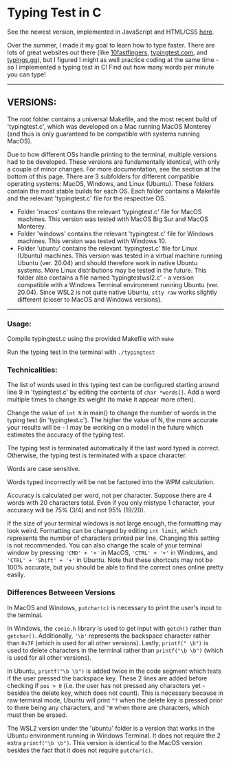 # Typing Test in C
See the newest version, implemented in JavaScript and HTML/CSS [here](https://github.com/nathanaeng/typing-test).

Over the summer, I made it my goal to learn how to type faster. There are lots of great websites out there (like [10fastfingers](https://10fastfingers.com/), [typingtest.com](https://www.typingtest.com/), and [typings.gg](https://typings.gg/)), but I figured I might as well practice coding at the same time - so I implemented a typing test in C! Find out how many words per minute you can type!

----

VERSIONS:
--
The root folder contains a universal Makefile, and the most recent build of 'typingtest.c', which was developed on a Mac running MacOS Monterey (and thus is only guaranteed to be compatible with systems running MacOS). 

Due to how different OSs handle printing to the terminal, multiple versions had to be developed. These versions are fundamentally identical, with only a couple of minor changes. For more documentation, see the section at the bottom of this page. There are 3 subfolders for different compatible operating systems: MacOS, Windows, and Linux (Ubuntu). These folders contain the most stable builds for each OS. Each folder contains a Makefile and the relevant 'typingtest.c' file for the respective OS. 
- Folder 'macos' contains the relevant 'typingtest.c' file for MacOS machines. This version was tested with MacOS Big Sur and MacOS Monterey.
- Folder 'windows' contains the relevant 'typingtest.c' file for Windows machines. This version was tested with Windows 10.
- Folder 'ubuntu' contains the relevant 'typingtest.c' file for Linux (Ubuntu) machines. This version was tested in a virtual machine running Ubuntu (ver. 20.04) and should therefore work in native Ubuntu systems. More Linux distributions may be tested in the future. This folder also contains a file named 'typingtestwsl2.c' - a version compatible with a Windows Terminal environment running Ubuntu (ver. 20.04). Since WSL2 is not quite native Ubuntu, `stty raw` works slightly different (closer to MacOS and Windows versions).

----
### Usage:

Compile typingtest.c using the provided Makefile with `make`

Run the typing test in the terminal with `./typingtest`

### Technicalities:
The list of words used in this typing test can be configured starting around line 9 in 'typingtest.c' by editing the contents of `char *words[]`. Add a word multiple times to change its weight (to make it appear more often).

Change the value of `int N` in main() to change the number of words in the typing test (in 'typingtest.c'). The higher the value of N, the more accurate your results will be - I may be working on a model in the future which estimates the accuracy of the typing test.

The typing test is terminated automatically if the last word typed is correct. Otherwise, the typing test is terminated with a space character.

Words are case sensitive.

Words typed incorrectly will be not be factored into the WPM calculation.

Accuracy is calculated per word, not per character. Suppose there are 4 words with 20 characters total. Even if you only mistype 1 character, your accuracy will be 75% (3/4) and not 95% (19/20).

If the size of your terminal windows is not large enough, the formatting may look weird. Formatting can be changed by editing `int limit`, which represents the number of characters printed per line. Changing this setting is not recommended. You can also change the scale of your terminal window by pressing `'CMD' + '+'` in MacOS, `'CTRL' + '+'` in Windows, and `'CTRL' + 'Shift' + '+'` in Ubuntu. Note that these shortcuts may not be 100% accurate, but you should be able to find the correct ones online pretty easily.

### Differences Betweeen Versions
In MacOS and Windows, `putchar(c)` is necessary to print the user's input to the terminal.

In Windows, the `conio.h` library is used to get input with `getch()` rather than `getchar()`. Additionally, `'\b'` represents the backspace character rather than `0x7F` (which is used for all other versions). Lastly, `printf(" \b")` is used to delete characters in the terminal rather than `printf("\b \b")` (which is used for all other versions).

In Ubuntu, `printf("\b \b")` is added twice in the code segment which tests if the user pressed the backspace key. These 2 lines are added before checking if `pos > 0` (i.e. the user has not pressed any characters yet - besides the delete key, which does not count). This is necessary because in raw terminal mode, Ubuntu will print `^?` when the delete key is pressed prior to there being any characters, and `^H` when there are characters, which must then be erased.

The WSL2 version under the 'ubuntu' folder is a version that works in the Ubuntu environment running in Windows Terminal. It does not require the 2 extra `printf("\b \b")`. This version is identical to the MacOS version besides the fact that it does not require `putchar(c)`.
